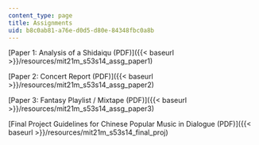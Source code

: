 ```yaml
---
content_type: page
title: Assignments
uid: b8c0ab81-a76e-d0d5-d80e-84348fbc0a8b
---
```


[Paper 1: Analysis of a Shidaiqu (PDF)]({{< baseurl >}}/resources/mit21m_s53s14_assg_paper1)

[Paper 2: Concert Report (PDF)]({{< baseurl >}}/resources/mit21m_s53s14_assg_paper2)

[Paper 3: Fantasy Playlist / Mixtape (PDF)]({{< baseurl >}}/resources/mit21m_s53s14_assg_paper3)

[Final Project Guidelines for Chinese Popular Music in Dialogue (PDF)]({{< baseurl >}}/resources/mit21m_s53s14_final_proj)